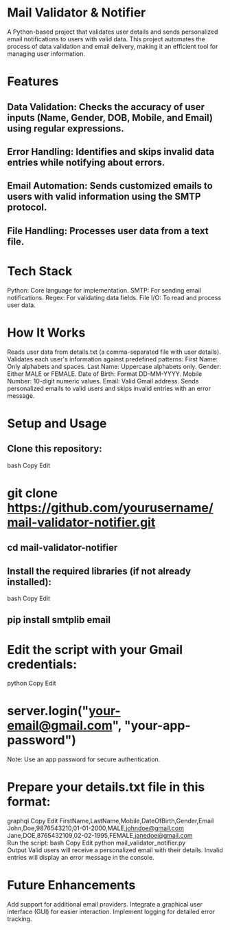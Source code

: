 # Mail Validator & Notifier
A Python-based project that validates user details and sends personalized email notifications to users with valid data. This project automates the process of data validation and email delivery, making it an efficient tool for managing user information.

# Features
## Data Validation: Checks the accuracy of user inputs (Name, Gender, DOB, Mobile, and Email) using regular expressions.
## Error Handling: Identifies and skips invalid data entries while notifying about errors.
## Email Automation: Sends customized emails to users with valid information using the SMTP protocol.
## File Handling: Processes user data from a text file.

# Tech Stack
Python: Core language for implementation.
SMTP: For sending email notifications.
Regex: For validating data fields.
File I/O: To read and process user data.

# How It Works
Reads user data from details.txt (a comma-separated file with user details).
Validates each user's information against predefined patterns:
First Name: Only alphabets and spaces.
Last Name: Uppercase alphabets only.
Gender: Either MALE or FEMALE.
Date of Birth: Format DD-MM-YYYY.
Mobile Number: 10-digit numeric values.
Email: Valid Gmail address.
Sends personalized emails to valid users and skips invalid entries with an error message.
# Setup and Usage
## Clone this repository:
bash
Copy
Edit
# git clone https://github.com/yourusername/mail-validator-notifier.git  
## cd mail-validator-notifier  
## Install the required libraries (if not already installed):
bash
Copy
Edit
## pip install smtplib email  
# Edit the script with your Gmail credentials:
python
Copy
Edit
# server.login("your-email@gmail.com", "your-app-password")  
Note: Use an app password for secure authentication.

# Prepare your details.txt file in this format:
graphql
Copy
Edit
FirstName,LastName,Mobile,DateOfBirth,Gender,Email  
John,Doe,9876543210,01-01-2000,MALE,johndoe@gmail.com  
Jane,DOE,8765432109,02-02-1995,FEMALE,janedoe@gmail.com  
Run the script:
bash
Copy
Edit
python mail_validator_notifier.py  
Output
Valid users will receive a personalized email with their details.
Invalid entries will display an error message in the console.

# Future Enhancements
Add support for additional email providers.
Integrate a graphical user interface (GUI) for easier interaction.
Implement logging for detailed error tracking.
